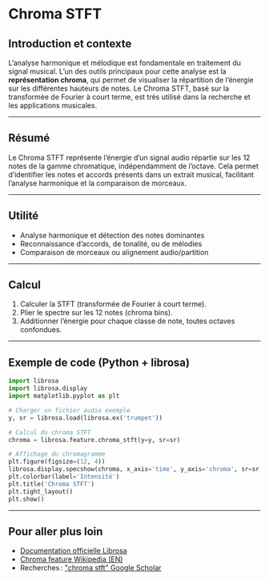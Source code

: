 # Chroma STFT

## Introduction et contexte

L’analyse harmonique et mélodique est fondamentale en traitement du signal musical. L’un des outils principaux pour cette analyse est la **représentation chroma**, qui permet de visualiser la répartition de l’énergie sur les différentes hauteurs de notes. Le Chroma STFT, basé sur la transformée de Fourier à court terme, est très utilisé dans la recherche et les applications musicales.

---

## Résumé

Le Chroma STFT représente l’énergie d’un signal audio répartie sur les 12 notes de la gamme chromatique, indépendamment de l’octave. Cela permet d’identifier les notes et accords présents dans un extrait musical, facilitant l’analyse harmonique et la comparaison de morceaux.

---

## Utilité

* Analyse harmonique et détection des notes dominantes
* Reconnaissance d’accords, de tonalité, ou de mélodies
* Comparaison de morceaux ou alignement audio/partition

---

## Calcul

1. Calculer la STFT (transformée de Fourier à court terme).
2. Plier le spectre sur les 12 notes (chroma bins).
3. Additionner l’énergie pour chaque classe de note, toutes octaves confondues.

---

## Exemple de code (Python + librosa)

```python
import librosa
import librosa.display
import matplotlib.pyplot as plt

# Charger un fichier audio exemple
y, sr = librosa.load(librosa.ex('trumpet'))

# Calcul du chroma STFT
chroma = librosa.feature.chroma_stft(y=y, sr=sr)

# Affichage du chromagramme
plt.figure(figsize=(12, 4))
librosa.display.specshow(chroma, x_axis='time', y_axis='chroma', sr=sr, cmap='coolwarm')
plt.colorbar(label='Intensité')
plt.title('Chroma STFT')
plt.tight_layout()
plt.show()
```

---

## Pour aller plus loin

* [Documentation officielle Librosa](https://librosa.org/doc/main/generated/librosa.feature.chroma_stft.html)
* [Chroma feature Wikipedia (EN)](https://en.wikipedia.org/wiki/Chroma_feature)
* Recherches : ["chroma stft" Google Scholar](https://scholar.google.com/scholar?q=chroma+stft)
